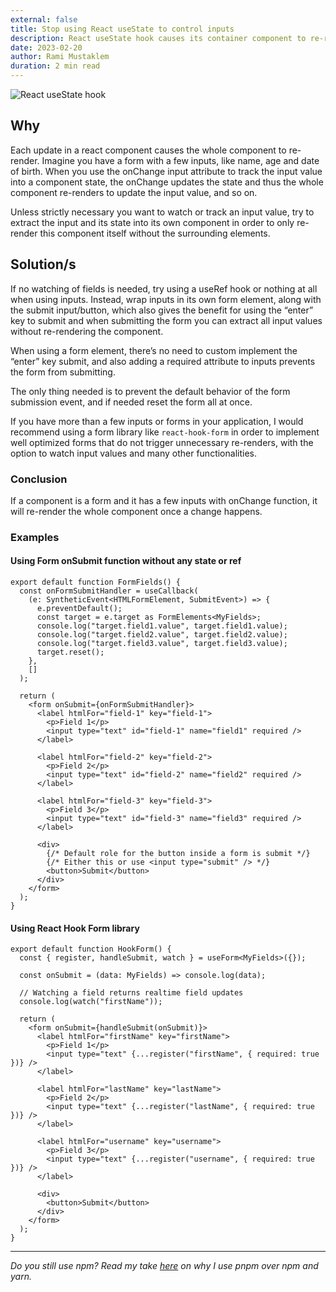```yaml
---
external: false
title: Stop using React useState to control inputs
description: React useState hook causes its container component to re-render on every change, and that's what happens when an input is controlled by a useState and onChange
date: 2023-02-20
author: Rami Mustaklem
duration: 2 min read
---
```


![React useState hook](/images/blog/ferenc-almasi-ayjnmG4oUX4-unsplash.jpg)

## Why

Each update in a react component causes the whole component to re-render. Imagine you have a form with a few inputs, like name, age and date of birth. When you use the onChange input attribute to track the input value into a component state, the onChange updates the state and thus the whole component re-renders to update the input value, and so on.

Unless strictly necessary you want to watch or track an input value, try to extract the input and its state into its own component in order to only re-render this component itself without the surrounding elements.

## Solution/s

If no watching of fields is needed, try using a useRef hook or nothing at all when using inputs. Instead, wrap inputs in its own form element, along with the submit input/button, which also gives the benefit for using the “enter” key to submit and when submitting the form you can extract all input values without re-rendering the component.

When using a form element, there’s no need to custom implement the “enter” key submit, and also adding a required attribute to inputs prevents the form from submitting.

The only thing needed is to prevent the default behavior of the form submission event, and if needed reset the form all at once.

If you have more than a few inputs or forms in your application, I would recommend using a form library like `react-hook-form` in order to implement well optimized forms that do not trigger unnecessary re-renders, with the option to watch input values and many other functionalities.

### Conclusion

If a component is a form and it has a few inputs with onChange function, it will re-render the whole component once a change happens.

### Examples

#### Using Form onSubmit function without any state or ref

```tsx
export default function FormFields() {
  const onFormSubmitHandler = useCallback(
    (e: SyntheticEvent<HTMLFormElement, SubmitEvent>) => {
      e.preventDefault();
      const target = e.target as FormElements<MyFields>;
      console.log("target.field1.value", target.field1.value);
      console.log("target.field2.value", target.field2.value);
      console.log("target.field3.value", target.field3.value);
      target.reset();
    },
    []
  );

  return (
    <form onSubmit={onFormSubmitHandler}>
      <label htmlFor="field-1" key="field-1">
        <p>Field 1</p>
        <input type="text" id="field-1" name="field1" required />
      </label>

      <label htmlFor="field-2" key="field-2">
        <p>Field 2</p>
        <input type="text" id="field-2" name="field2" required />
      </label>

      <label htmlFor="field-3" key="field-3">
        <p>Field 3</p>
        <input type="text" id="field-3" name="field3" required />
      </label>

      <div>
        {/* Default role for the button inside a form is submit */}
        {/* Either this or use <input type="submit" /> */}
        <button>Submit</button>
      </div>
    </form>
  );
}
```

#### Using React Hook Form library

```tsx
export default function HookForm() {
  const { register, handleSubmit, watch } = useForm<MyFields>({});

  const onSubmit = (data: MyFields) => console.log(data);

  // Watching a field returns realtime field updates
  console.log(watch("firstName"));

  return (
    <form onSubmit={handleSubmit(onSubmit)}>
      <label htmlFor="firstName" key="firstName">
        <p>Field 1</p>
        <input type="text" {...register("firstName", { required: true })} />
      </label>

      <label htmlFor="lastName" key="lastName">
        <p>Field 2</p>
        <input type="text" {...register("lastName", { required: true })} />
      </label>

      <label htmlFor="username" key="username">
        <p>Field 3</p>
        <input type="text" {...register("username", { required: true })} />
      </label>

      <div>
        <button>Submit</button>
      </div>
    </form>
  );
}
```

----------------------------------

*Do you still use npm? Read my take [here](/blog/why-i-use-pnpm-over-yarn-and-npm) on why I use pnpm over npm and yarn.*
